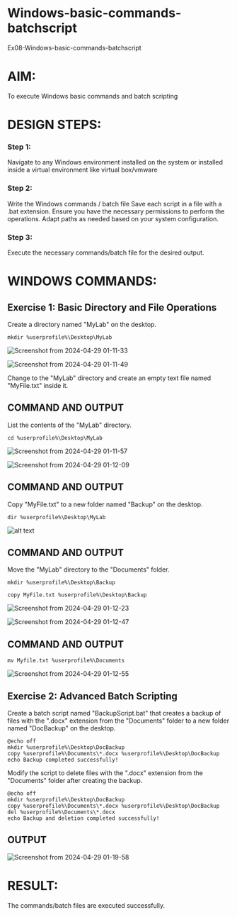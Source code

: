 # Windows-basic-commands-batchscript
Ex08-Windows-basic-commands-batchscript

# AIM:
To execute Windows basic commands and batch scripting

# DESIGN STEPS:

### Step 1:

Navigate to any Windows environment installed on the system or installed inside a virtual environment like virtual box/vmware 

### Step 2:

Write the Windows commands / batch file
Save each script in a file with a .bat extension.
Ensure you have the necessary permissions to perform the operations.
Adapt paths as needed based on your system configuration.
### Step 3:

Execute the necessary commands/batch file for the desired output. 




# WINDOWS COMMANDS:
## Exercise 1: Basic Directory and File Operations
Create a directory named "MyLab" on the desktop.
```
mkdir %userprofile%\Desktop\MyLab
```
![Screenshot from 2024-04-29 01-11-33](https://github.com/gururaghav2925/Windows-basic-commands-batchscript/assets/151489500/6de9f905-8445-4890-8c5f-ad8d0071e397)

![Screenshot from 2024-04-29 01-11-49](https://github.com/gururaghav2925/Windows-basic-commands-batchscript/assets/151489500/f0bf605d-0bf9-4173-bb7b-fc7d212dc3f7)


Change to the "MyLab" directory and create an empty text file named "MyFile.txt" inside it.


## COMMAND AND OUTPUT
List the contents of the "MyLab" directory.
```
cd %userprofile%\Desktop\MyLab
```

![Screenshot from 2024-04-29 01-11-57](https://github.com/gururaghav2925/Windows-basic-commands-batchscript/assets/151489500/6a804ed6-4bd9-4ab2-98ce-dcde064d15aa)

![Screenshot from 2024-04-29 01-12-09](https://github.com/gururaghav2925/Windows-basic-commands-batchscript/assets/151489500/ecaacfdb-43bf-47ff-ae61-80760fecbd8f)




## COMMAND AND OUTPUT

Copy "MyFile.txt" to a new folder named "Backup" on the desktop.

```
dir %userprofile%\Desktop\MyLab
```

![alt text](4.png)

## COMMAND AND OUTPUT

Move the "MyLab" directory to the "Documents" folder.

```
mkdir %userprofile%\Desktop\Backup

copy MyFile.txt %userprofile%\Desktop\Backup
```

![Screenshot from 2024-04-29 01-12-23](https://github.com/gururaghav2925/Windows-basic-commands-batchscript/assets/151489500/627a6d92-09b2-495b-b843-d03e8cd56d52)


![Screenshot from 2024-04-29 01-12-47](https://github.com/gururaghav2925/Windows-basic-commands-batchscript/assets/151489500/79a36b04-c55a-4c14-9278-556f8fc96843)


## COMMAND AND OUTPUT

```
mv Myfile.txt %userprofile%\Documents
```

![Screenshot from 2024-04-29 01-12-55](https://github.com/gururaghav2925/Windows-basic-commands-batchscript/assets/151489500/00ad6588-0cc1-45dc-99ea-b68951d5ed29)

## Exercise 2: Advanced Batch Scripting
Create a batch script named "BackupScript.bat" that creates a backup of files with the ".docx" extension from the "Documents" folder to a new folder named "DocBackup" on the desktop.
```
@echo off
mkdir %userprofile%\Desktop\DocBackup
copy %userprofile%\Documents\*.docx %userprofile%\Desktop\DocBackup
echo Backup completed successfully!
```
Modify the script to delete files with the ".docx" extension from the "Documents" folder after creating the backup.

```
@echo off
mkdir %userprofile%\Desktop\DocBackup
copy %userprofile%\Documents\*.docx %userprofile%\Desktop\DocBackup
del %userprofile%\Documents\*.docx
echo Backup and deletion completed successfully!
```



## OUTPUT

![Screenshot from 2024-04-29 01-19-58](https://github.com/gururaghav2925/Windows-basic-commands-batchscript/assets/151489500/271624c1-57b7-4335-9e86-2ce0fa59ff4a)




# RESULT:
The commands/batch files are executed successfully.

